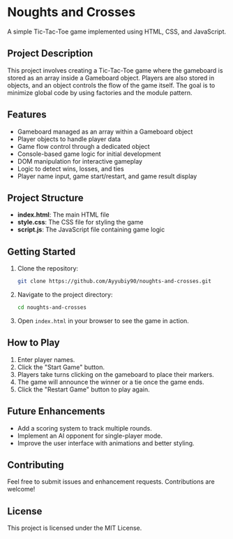 # Noughts and Crosses

A simple Tic-Tac-Toe game implemented using HTML, CSS, and JavaScript.

## Project Description

This project involves creating a Tic-Tac-Toe game where the gameboard is stored as an array inside a Gameboard object. Players are also stored in objects, and an object controls the flow of the game itself. The goal is to minimize global code by using factories and the module pattern.

## Features

- Gameboard managed as an array within a Gameboard object
- Player objects to handle player data
- Game flow control through a dedicated object
- Console-based game logic for initial development
- DOM manipulation for interactive gameplay
- Logic to detect wins, losses, and ties
- Player name input, game start/restart, and game result display

## Project Structure

- **index.html**: The main HTML file
- **style.css**: The CSS file for styling the game
- **script.js**: The JavaScript file containing game logic

## Getting Started

1. Clone the repository:
   ```bash
   git clone https://github.com/Ayyubiy90/noughts-and-crosses.git
   ```
2. Navigate to the project directory:
   ```bash
   cd noughts-and-crosses
   ```
3. Open `index.html` in your browser to see the game in action.

## How to Play

1. Enter player names.
2. Click the "Start Game" button.
3. Players take turns clicking on the gameboard to place their markers.
4. The game will announce the winner or a tie once the game ends.
5. Click the "Restart Game" button to play again.

## Future Enhancements

- Add a scoring system to track multiple rounds.
- Implement an AI opponent for single-player mode.
- Improve the user interface with animations and better styling.

## Contributing

Feel free to submit issues and enhancement requests. Contributions are welcome!

## License

This project is licensed under the MIT License.